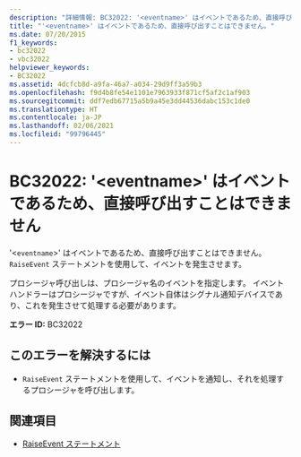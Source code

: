 ```yaml
---
description: "詳細情報: BC32022: '<eventname>' はイベントであるため、直接呼び出すことはできません"
title: "'<eventname>' はイベントであるため、直接呼び出すことはできません。"
ms.date: 07/20/2015
f1_keywords:
- bc32022
- vbc32022
helpviewer_keywords:
- BC32022
ms.assetid: 4dcfcb8d-a9fa-46a7-a034-29d9ff3a59b3
ms.openlocfilehash: f9d4b8fe54e1101e7963933f871cf5af2c1af903
ms.sourcegitcommit: ddf7edb67715a5b9a45e3dd44536dabc153c1de0
ms.translationtype: HT
ms.contentlocale: ja-JP
ms.lasthandoff: 02/06/2021
ms.locfileid: "99796445"
---
```

# <a name="bc32022-eventname-is-an-event-and-cannot-be-called-directly"></a>BC32022: '\<eventname>' はイベントであるため、直接呼び出すことはできません

'<`eventname`>' はイベントであるため、直接呼び出すことはできません。 `RaiseEvent` ステートメントを使用して、イベントを発生させます。

 プロシージャ呼び出しは、プロシージャ名のイベントを指定します。 イベント ハンドラーはプロシージャですが、イベント自体はシグナル通知デバイスであり、これを発生させて処理する必要があります。

 **エラー ID:** BC32022

## <a name="to-correct-this-error"></a>このエラーを解決するには

- `RaiseEvent` ステートメントを使用して、イベントを通知し、それを処理するプロシージャを呼び出します。

## <a name="see-also"></a>関連項目

- [RaiseEvent ステートメント](../statements/raiseevent-statement.md)
